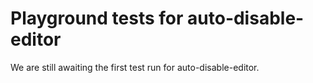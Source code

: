 # Playground tests for auto-disable-editor
We are still awaiting the first test run for auto-disable-editor.
